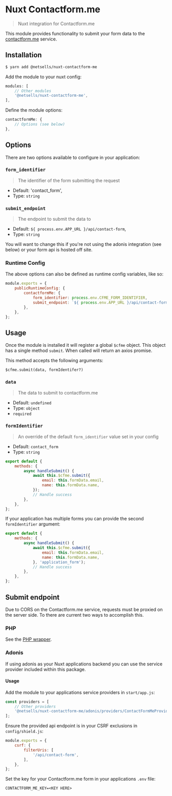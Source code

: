 # Nuxt Contactform.me

> Nuxt integration for Contactform.me

This module provides functionality to submit your form data to the [contactform.me](contactform.me) service.

## Installation

```sh
$ yarn add @netsells/nuxt-contactform-me
```

Add the module to your nuxt config:

```js
modules: [
    // Other modules
    '@netsells/nuxt-contactform-me',
],
```

Define the module options: 

```js
contactformMe: {
    // Options (see below)
},
```

## Options

There are two options available to configure in your application:

### `form_identifier`
> The identifier of the form submitting the request
- Default: 'contact_form',
- Type: `string`

### `submit_endpoint`
> The endpoint to submit the data to
- Default: `${ process.env.APP_URL }/api/contact-form`,
- Type: `string`

You will want to change this if you're not using the adonis integration (see below) or your form api is hosted off site.

### Runtime Config

The above options can also be defined as runtime config variables, like so:

```js
module.exports = {
    publicRuntimeConfig: {
        contactformMe: {
            form_identifier: process.env.CFME_FORM_IDENTIFIER,
            submit_endpoint: `${ process.env.APP_URL }/api/contact-form`,
        },
    },
};
```

## Usage

Once the module is installed it will register a global `$cfme` object. This object has a single method `submit`. When called will return an axios promise.

This method accepts the following arguments:

`$cfme.submit(data, formIdentifer?)`

### `data`
> The data to submit to contactform.me
- Default: `undefined`
- Type: `object`
- `required`

### `formIdentifier`
> An override of the default `form_identifier` value set in your config
- Default: `contact_form`
- Type: `string`

```js
export default {
    methods: {
        async handleSubmit() {
            await this.$cfme.submit({
                email: this.formData.email,
                name: this.formData.name,
            });
            // Handle success
        },
    },
};
```

If your application has multiple forms you can provide the second `formIdentifier` argument:

```js
export default {
    methods: {
        async handleSubmit() {
            await this.$cfme.submit({
                email: this.formData.email,
                name: this.formData.name,
            }, 'application_form');
            // Handle success
        },
    },
};
```

## Submit endpoint

Due to CORS on the Contactform.me service, requests must be proxied on the server side. To there are current two ways to accomplish this.

### PHP

See the [PHP wrapper](https://github.com/netsells/contactformme-php).

### Adonis

If using adonis as your Nuxt applications backend you can use the service provider included within this package.

#### Usage

Add the module to your applications service providers in `start/app.js`:

```js
const providers = [
    // Other providers
    '@netsells/nuxt-contactform-me/adonis/providers/ContactFormMeProvider',
];
```

Ensure the provided api endpoint is in your CSRF exclusions in `config/shield.js`:

```js
module.exports = {
    csrf: {
        filterUris: [
            '/api/contact-form',
        ],
    },
};
```

Set the key for your Contactform.me form in your applications `.env` file:

```dotenv
CONTACTFORM_ME_KEY=<KEY HERE>
```
